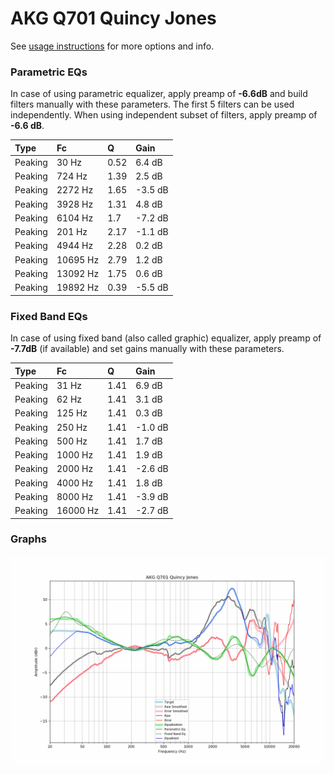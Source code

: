 # AKG Q701 Quincy Jones
See [usage instructions](https://github.com/jaakkopasanen/AutoEq#usage) for more options and info.

### Parametric EQs
In case of using parametric equalizer, apply preamp of **-6.6dB** and build filters manually
with these parameters. The first 5 filters can be used independently.
When using independent subset of filters, apply preamp of **-6.6 dB**.

| Type    | Fc       |    Q | Gain    |
|:--------|:---------|:-----|:--------|
| Peaking | 30 Hz    | 0.52 | 6.4 dB  |
| Peaking | 724 Hz   | 1.39 | 2.5 dB  |
| Peaking | 2272 Hz  | 1.65 | -3.5 dB |
| Peaking | 3928 Hz  | 1.31 | 4.8 dB  |
| Peaking | 6104 Hz  | 1.7  | -7.2 dB |
| Peaking | 201 Hz   | 2.17 | -1.1 dB |
| Peaking | 4944 Hz  | 2.28 | 0.2 dB  |
| Peaking | 10695 Hz | 2.79 | 1.2 dB  |
| Peaking | 13092 Hz | 1.75 | 0.6 dB  |
| Peaking | 19892 Hz | 0.39 | -5.5 dB |

### Fixed Band EQs
In case of using fixed band (also called graphic) equalizer, apply preamp of **-7.7dB**
(if available) and set gains manually with these parameters.

| Type    | Fc       |    Q | Gain    |
|:--------|:---------|:-----|:--------|
| Peaking | 31 Hz    | 1.41 | 6.9 dB  |
| Peaking | 62 Hz    | 1.41 | 3.1 dB  |
| Peaking | 125 Hz   | 1.41 | 0.3 dB  |
| Peaking | 250 Hz   | 1.41 | -1.0 dB |
| Peaking | 500 Hz   | 1.41 | 1.7 dB  |
| Peaking | 1000 Hz  | 1.41 | 1.9 dB  |
| Peaking | 2000 Hz  | 1.41 | -2.6 dB |
| Peaking | 4000 Hz  | 1.41 | 1.8 dB  |
| Peaking | 8000 Hz  | 1.41 | -3.9 dB |
| Peaking | 16000 Hz | 1.41 | -2.7 dB |

### Graphs
![](./AKG%20Q701%20Quincy%20Jones.png)